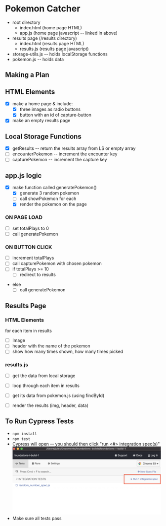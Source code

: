 # Pokemon Catcher
* root directory
    * index.html (home page HTML)
    * app.js (home page javascript -- linked in above)
* results page (/results directory)
    * index.html (results page HTML)
    * results.js (results page javascript)
* storage-utils.js -- holds localStorage functions
* pokemon.js -- holds data

## Making a Plan

## HTML Elements
- [x] make a home page & include:
  - [x] three images as radio buttons
  - [x] button with an id of capture-button
- [x] make an empty results page

## Local Storage Functions

- [x] getResults -- return the results array from LS or empty array
- [ ] encounterPokemon -- increment the encounter key 
- [ ] capturePokemon -- increment the capture key

## app.js logic
- [x] make function called generatePokemon()
    - [x] generate 3 random pokemon
    - [ ] call showPokemon for each
    - [x] render the pokemon on the page

### ON PAGE LOAD
- [ ] set totalPlays to 0
- [ ] call generatePokemon

### ON BUTTON CLICK
- [ ] increment totalPlays
- [ ] call capturePokemon with chosen pokemon
- [ ] if totalPlays >= 10
   - [ ] redirect to results
* else
  - [ ] call generatePokemon

## Results Page
### HTML Elements
for each item in results
- [ ] Image
- [ ] header with the name of the pokemon
- [ ] show how many times shown, how many times picked

### results.js
- [ ] get the data from local storage
- [ ] loop through each item in results
- [ ] get its data from pokemon.js (using findById)
- [ ] render the results (img, header, data)





## To Run Cypress Tests
* `npm install`
* `npm test`
* Cypress will open -- you should then click "run <#> integration spec(s)"
    ![](cypress.png)
* Make sure all tests pass